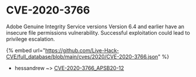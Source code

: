 # CVE-2020-3766

Adobe Genuine Integrity Service versions Version 6.4 and earlier have an insecure file permissions vulnerability. Successful exploitation could lead to privilege escalation.

{% embed url="https://github.com/Live-Hack-CVE/full_database/blob/main/cves/2020/CVE-2020-3766.json" %}


* hessandrew ~> [CVE-2020-3766_APSB20-12](https://www.alice-snow.ru/2020/database/cve-2020-3766/cve-2020-3766_apsb20-12-hessandrew)
